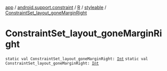 [app](../../../index.md) / [android.support.constraint](../../index.md) / [R](../index.md) / [styleable](index.md) / [ConstraintSet_layout_goneMarginRight](.)

# ConstraintSet_layout_goneMarginRight

`static val ConstraintSet_layout_goneMarginRight: `[`Int`](https://kotlinlang.org/api/latest/jvm/stdlib/kotlin/-int/index.html)
`static val ConstraintSet_layout_goneMarginRight: `[`Int`](https://kotlinlang.org/api/latest/jvm/stdlib/kotlin/-int/index.html)